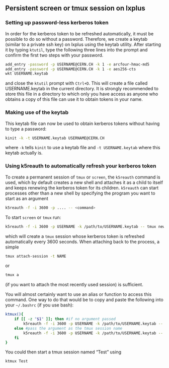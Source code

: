 ## Persistent screen or tmux session on lxplus

### Setting up password-less kerberos token

In order for the kerberos token to be refreshed automatically, it must be possible to do so without a password.
Therefore, we create a keytab (similar to a private ssh key) on lxplus using the keytab utility. After starting it by typing `ktutil`, type the following three lines into the prompt and confirm the first two steps with your password.
```bash
add_entry -password -p USERNAME@CERN.CH -k 1 -e arcfour-hmac-md5
add_entry -password -p USERNAME@CERN.CH -k 1 -e aes256-cts
wkt USERNAME.keytab
```
and close the `ktutil` prompt with `Ctrl+D`.
This will create a file called USERNAME.keytab in the current directory. It is strongly recommended to store this file in a directory to which only you have access as anyone who obtains a copy of this file can use it to obtain tokens in your name.
### Making use of the keytab
This keytab file can now be used to obtain kerberos tokens without having to type a password:
```bash
kinit -k -t USERNAME.keytab USERNAME@CERN.CH
```
where `-k` tells `kinit` to use a keytab file and `-t USERNAME.keytab` where this keytab actually is.
### Using k5reauth to automatically refresh your kerberos token
To create a permanent session of `tmux` or `screen`, the `k5reauth` command is used, which by default creates a new shell and attaches it as a child to itself and keeps renewing the kerberos token for its children. `k5reauth` can start processes other than a new shell by specifying the program you want to start as an argument 
```bash
k5reauth -f -i 3600 -p .... -- <command>
```
To start `screen` or `tmux` run:
```bash
k5reauth -f -i 3600 -p USERNAME -k /path/to/USERNAME.keytab -- tmux new-session -s NAME
```
which will create a `tmux` session whose kerberos token is refreshed automatically every 3600 seconds. When attaching back to the process, a simple
```bash
tmux attach-session -t NAME
```
or
```bash
tmux a
```
(if you want to attach the most recently used session) is sufficient.

You will almost certainly want to use an alias or function to access this command. One way to do that would be to copy and paste the following into your `~/.bashrc` (if you use bash):
```bash
ktmux(){
    if [[ -z "$1" ]]; then #if no argument passed
        k5reauth -f -i 3600 -p USERNAME -k /path/to/USERNAME.keytab -- tmux new-session
    else #pass the argument as the tmux session name
        k5reauth -f -i 3600 -p USERNAME -k /path/to/USERNAME.keytab -- tmux new-session -s $1
    fi
}
```
You could then start a tmux session named “Test” using
```bash
ktmux Test
```
